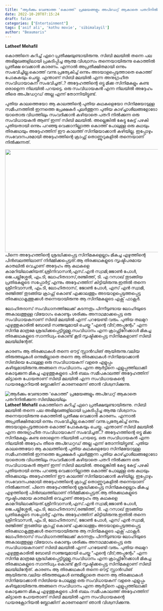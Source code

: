 ```yaml
---
title: "ആർക്കും വേണ്ടാത്ത 'കൊത്ത്' പ്രമേയങ്ങളും അപ്ഡേറ്റ് ആകാതെ പതറിനിൽക്കുന്ന സിബിമലയിലും"
date: 2022-10-20T07:15:24
draft: false
categories: ["Entertainment"]
tags: ['asif ali', 'kothu movie', 'sibimalayil']
author: "Beaumaris"
---
```


<strong>Latheef Mehafil</strong>

കൊത്തിനെ കുറിച്ച് ഏറെ പ്രതീക്ഷയുണ്ടായിരുന്നു. സിബി മലയിൽ തന്നെ പല അഭിമുഖങ്ങളിലായി പ്രകടിപ്പിച്ച ആത്മ വിശ്വാസം തന്നെയായിരുന്നു കൊത്തിൽ പ്രതീക്ഷ വെക്കാൻ കാരണം. എന്നാൽ അപ്രതീക്ഷിതമായി ഒന്നും സംഭവിച്ചില്ല.കൊത്ത് വന്നു.പ്രത്യേകിച്ച് ഒന്നും അടയാളപ്പെടുത്താതെ കൊത്ത് പോകുകയും ചെയ്തു. എന്താണ് സിബി മലയിൽ എന്ന അനുഗ്രഹീത സംവിധായാകന് സംഭവിച്ചത്..? അദ്ദേഹത്തിന്റെ ഒട്ടു മിക്ക സിനിമകളും കണ്ട ഒരാളെന്ന നിലയിൽ പറയട്ടെ. ഒരു സംവിധായകൻ എന്ന നിലയിൽ അദ്ദേഹം തീരെ അപ്ഡേറ്റഡ് അല്ല എന്ന് തോന്നിയിട്ടുണ്ട്.

പുതിയ കാലത്തെയോ ആ കാലത്തിന്റെ പുതിയ കഥകളെയോ സിനിമയോടുള്ള സമീപനത്തിൽ ഇന്നത്തെ പ്രേക്ഷകർ പുലർത്തുന്ന പുതിയ കാഴ്ച്ചാശീലങ്ങളോടോ യാതൊരു വിധത്തിലും സംവദിക്കാൻ കഴിയാതെ പതറി നിൽക്കുന്ന ഒരു സംവിധായകൻ ആണ് ഇന്ന് സിബി മലയിൽ. അല്ലെങ്കിൽ കേട്ടു കേട്ട് പഴകി പുതിയതായി ഒന്നും പറഞ്ഞു വെക്കാനില്ലാത്ത കൊത്ത് പോലുള്ള ഒരു കഥയും തിരക്കഥയും അദ്ദേഹത്തിന് ഈ കാലത്ത് സിനിമയാക്കാൻ കഴിയില്ല. ഇപ്പോഴും സംവേദനപരമായി അദ്ദേഹത്തിന്റെ ക്രാഫ്റ്റ് തൊണ്ണൂറുകളിൽ തന്നെയാണ് നിൽക്കുന്നത്.

<img class="size-full wp-image-355436 aligncenter" src="https://cdn.boolokam.com/articles/2022/10/fwgggggghh.jpg" alt="" width="600" height="338" />പിന്നെ അദ്ദേഹത്തിന്റെ ശ്രദ്ധിക്കപ്പെട്ട സിനിമകളെല്ലാം മികച്ച എഴുത്തിന്റെ പിൻബലത്തിലാണ് നിർമ്മിക്കപ്പെട്ടത്.ആ തിരക്കഥകളുടെ സൃഷ്ടിപരമായ കാതലിൽ വെച്ചാണ് അദ്ദേഹം ആ കഥകളെ കാമറിയിലാക്കിയത്.ശ്രീനിവാസൻ,എസ്.എൻ സ്വാമി,ജോൺ പോൾ, ജെ.പല്ലിശ്ശേരി, എം.ടി,
ലോഹിതദാസ്,രഞ്ജിത്ത്, ടി. എ റസാഖ്‌ തുടങ്ങിയ പ്രതിഭകളുടെ സപ്പോർട്ട് എന്നും അദ്ദേഹത്തിന് കിട്ടിയിരുന്നു.ഇതിൽ തന്നെ ശ്രീനിവാസൻ, എം.ടി, ലോഹിതദാസ്, ജോൺ പോൾ, എസ് എൻ സ്വാമി, രഞ്ജിത്ത് തുടങ്ങിയ ക്രാഫ്റ്റ് കൊണ്ട് എക്കാലത്തും അടയാളപ്പെടുത്തപ്പെട്ട തിരക്കഥാകൃത്തുക്കൾ തന്നെയായിരുന്നു ആ സിനിമകളുടെ എക്സ് ഫാക്റ്റർ.

ലോഹിതദാസ് സംവിധാനത്തിലേക്ക് കടന്നതും പിന്നീടുണ്ടായ ലോഹിയുടെ അകാലത്തുള്ള വിയോഗം കൊണ്ടും ശരിക്കും അനാഥമാക്കപ്പെട്ട ഒരു സംവിധായകനാണ് സിബി മലയിൽ എന്ന് പറയേണ്ടി വരും. പുതിയ തലമുറ എഴുത്തുകാരിൽ ബോബി സഞ്ജയുമായി ചെയ്ത "എന്റെ വീട്;അപ്പൂന്റേം" എന്ന സിനിമ മാത്രമേ ശ്രദ്ധിക്കപ്പെട്ടിട്ടുള്ളൂ.സംവിധാനം എന്ന ക്രാഫ്റ്റിനേക്കാൾ മികച്ച തിരക്കഥകളുടെ സാന്നിധ്യം കൊണ്ട് കൂടി സൃഷ്ടിക്കപ്പെട്ട സിനിമകളാണ് സിബി മലയിലിന്റേത്.

കാരണം ആ തിരക്കഥകൾ തന്നെ ഔട്ട് സ്റ്റാൻഡിങ് ആയിരുന്നു.വലിയ തിരുത്തലുകൾ ഒന്നുമില്ലാതെ തന്നെ ആ തിരക്കഥകൾ സിനിമയാക്കാൻ സിബിയെ പോലുള്ള ഒരു സംവിധായകന് വളരെ എളുപ്പം കഴിയുമായിരുന്നു.അങ്ങനെ സംവിധാനം എന്ന ആർട്ടിനെ എളുപ്പത്തിലാക്കി കൊടുക്കുന്ന മികച്ച എഴുത്തുകളുടെ പിൻ ബലം സമീപകാലത്ത് അദ്ദേഹത്തിന് കിട്ടാതെ പോയതാണ് സിബി മലയിൽ എന്ന സംവിധായകന്റെ ഡയരക്റ്റോറിയൽ ബ്ലോക്കിന് കാരണമെന്ന് ഞാൻ വിശ്വസിക്കുന്നു.


![ആർക്കും വേണ്ടാത്ത 'കൊത്ത്' പ്രമേയങ്ങളും അപ്ഡേറ്റ് ആകാതെ പതറിനിൽക്കുന്ന സിബിമലയിലും](https://cdn.boolokam.com/articles/2022/10/fwgggggghh.jpg)**Latheef Mehafil** കൊത്തിനെ കുറിച്ച് ഏറെ പ്രതീക്ഷയുണ്ടായിരുന്നു. സിബി മലയിൽ തന്നെ പല അഭിമുഖങ്ങളിലായി പ്രകടിപ്പിച്ച ആത്മ വിശ്വാസം തന്നെയായിരുന്നു കൊത്തിൽ പ്രതീക്ഷ വെക്കാൻ കാരണം. എന്നാൽ അപ്രതീക്ഷിതമായി ഒന്നും സംഭവിച്ചില്ല.കൊത്ത് വന്നു.പ്രത്യേകിച്ച് ഒന്നും അടയാളപ്പെടുത്താതെ കൊത്ത് പോകുകയും ചെയ്തു. എന്താണ് സിബി മലയിൽ എന്ന അനുഗ്രഹീത സംവിധായാകന് സംഭവിച്ചത്..? അദ്ദേഹത്തിന്റെ ഒട്ടു മിക്ക സിനിമകളും കണ്ട ഒരാളെന്ന നിലയിൽ പറയട്ടെ. ഒരു സംവിധായകൻ എന്ന നിലയിൽ അദ്ദേഹം തീരെ അപ്ഡേറ്റഡ് അല്ല എന്ന് തോന്നിയിട്ടുണ്ട്. പുതിയ കാലത്തെയോ ആ കാലത്തിന്റെ പുതിയ കഥകളെയോ സിനിമയോടുള്ള സമീപനത്തിൽ ഇന്നത്തെ പ്രേക്ഷകർ പുലർത്തുന്ന പുതിയ കാഴ്ച്ചാശീലങ്ങളോടോ യാതൊരു വിധത്തിലും സംവദിക്കാൻ കഴിയാതെ പതറി നിൽക്കുന്ന ഒരു സംവിധായകൻ ആണ് ഇന്ന് സിബി മലയിൽ. അല്ലെങ്കിൽ കേട്ടു കേട്ട് പഴകി പുതിയതായി ഒന്നും പറഞ്ഞു വെക്കാനില്ലാത്ത കൊത്ത് പോലുള്ള ഒരു കഥയും തിരക്കഥയും അദ്ദേഹത്തിന് ഈ കാലത്ത് സിനിമയാക്കാൻ കഴിയില്ല. ഇപ്പോഴും സംവേദനപരമായി അദ്ദേഹത്തിന്റെ ക്രാഫ്റ്റ് തൊണ്ണൂറുകളിൽ തന്നെയാണ് നിൽക്കുന്നത്. പിന്നെ അദ്ദേഹത്തിന്റെ ശ്രദ്ധിക്കപ്പെട്ട സിനിമകളെല്ലാം മികച്ച എഴുത്തിന്റെ പിൻബലത്തിലാണ് നിർമ്മിക്കപ്പെട്ടത്.ആ തിരക്കഥകളുടെ സൃഷ്ടിപരമായ കാതലിൽ വെച്ചാണ് അദ്ദേഹം ആ കഥകളെ കാമറിയിലാക്കിയത്.ശ്രീനിവാസൻ,എസ്.എൻ സ്വാമി,ജോൺ പോൾ, ജെ.പല്ലിശ്ശേരി, എം.ടി, ലോഹിതദാസ്,രഞ്ജിത്ത്, ടി. എ റസാഖ്‌ തുടങ്ങിയ പ്രതിഭകളുടെ സപ്പോർട്ട് എന്നും അദ്ദേഹത്തിന് കിട്ടിയിരുന്നു.ഇതിൽ തന്നെ ശ്രീനിവാസൻ, എം.ടി, ലോഹിതദാസ്, ജോൺ പോൾ, എസ് എൻ സ്വാമി, രഞ്ജിത്ത് തുടങ്ങിയ ക്രാഫ്റ്റ് കൊണ്ട് എക്കാലത്തും അടയാളപ്പെടുത്തപ്പെട്ട തിരക്കഥാകൃത്തുക്കൾ തന്നെയായിരുന്നു ആ സിനിമകളുടെ എക്സ് ഫാക്റ്റർ. ലോഹിതദാസ് സംവിധാനത്തിലേക്ക് കടന്നതും പിന്നീടുണ്ടായ ലോഹിയുടെ അകാലത്തുള്ള വിയോഗം കൊണ്ടും ശരിക്കും അനാഥമാക്കപ്പെട്ട ഒരു സംവിധായകനാണ് സിബി മലയിൽ എന്ന് പറയേണ്ടി വരും. പുതിയ തലമുറ എഴുത്തുകാരിൽ ബോബി സഞ്ജയുമായി ചെയ്ത "എന്റെ വീട്;അപ്പൂന്റേം" എന്ന സിനിമ മാത്രമേ ശ്രദ്ധിക്കപ്പെട്ടിട്ടുള്ളൂ.സംവിധാനം എന്ന ക്രാഫ്റ്റിനേക്കാൾ മികച്ച തിരക്കഥകളുടെ സാന്നിധ്യം കൊണ്ട് കൂടി സൃഷ്ടിക്കപ്പെട്ട സിനിമകളാണ് സിബി മലയിലിന്റേത്. കാരണം ആ തിരക്കഥകൾ തന്നെ ഔട്ട് സ്റ്റാൻഡിങ് ആയിരുന്നു.വലിയ തിരുത്തലുകൾ ഒന്നുമില്ലാതെ തന്നെ ആ തിരക്കഥകൾ സിനിമയാക്കാൻ സിബിയെ പോലുള്ള ഒരു സംവിധായകന് വളരെ എളുപ്പം കഴിയുമായിരുന്നു.അങ്ങനെ സംവിധാനം എന്ന ആർട്ടിനെ എളുപ്പത്തിലാക്കി കൊടുക്കുന്ന മികച്ച എഴുത്തുകളുടെ പിൻ ബലം സമീപകാലത്ത് അദ്ദേഹത്തിന് കിട്ടാതെ പോയതാണ് സിബി മലയിൽ എന്ന സംവിധായകന്റെ ഡയരക്റ്റോറിയൽ ബ്ലോക്കിന് കാരണമെന്ന് ഞാൻ വിശ്വസിക്കുന്നു.
